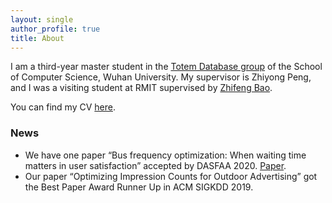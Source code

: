 ```yaml
---
layout: single
author_profile: true
title: About
---
```


I am a third-year master student in the [Totem Database group](https://totemdb.whu.edu.cn/) of the School of Computer Science, Wuhan University. My supervisor is Zhiyong Peng, and I was a visiting student at RMIT supervised by [Zhifeng Bao](https://baozhifeng.net/).

You can find my CV [here](/assets/files/CV.pdf).

### News
* We have one paper “Bus frequency optimization: When waiting time matters in user satisfaction” accepted by DASFAA 2020.  [Paper](https://arxiv.org/abs/2004.07812).
* Our paper “Optimizing Impression Counts for Outdoor Advertising” got the Best Paper Award Runner Up in ACM SIGKDD 2019.
